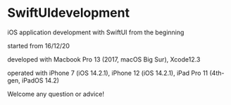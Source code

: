 # SwiftUIdevelopment

iOS application development with SwiftUI from the beginning

started from 16/12/20

developed with Macbook Pro 13 (2017, macOS Big Sur), Xcode12.3 

operated with iPhone 7 (iOS 14.2.1), iPhone 12 (iOS 14.2.1), iPad Pro 11 (4th-gen, iPadOS 14.2)

Welcome any question or advice!
